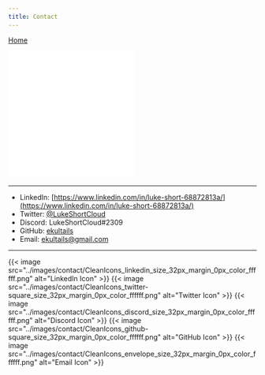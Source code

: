 ```yaml
---
title: Contact
---
```


[Home](/)

![Comments Icon](../images/contact/CleanIcons_comments_size_256px_margin_25px_color_ffffff.png)

---

- LinkedIn: [https://www.linkedin.com/in/luke-short-68872813a/](https://www.linkedin.com/in/luke-short-68872813a/)
- Twitter: [@LukeShortCloud](https://twitter.com/LukeShortCloud)
- Discord: LukeShortCloud#2309
- GitHub: [ekultails](https://github.com/ekultails)
- Email: ekultails@gmail.com

---

{{< image src="../images/contact/CleanIcons_linkedin_size_32px_margin_0px_color_ffffff.png" alt="LinkedIn Icon" >}} {{< image src="../images/contact/CleanIcons_twitter-square_size_32px_margin_0px_color_ffffff.png" alt="Twitter Icon" >}} {{< image src="../images/contact/CleanIcons_discord_size_32px_margin_0px_color_ffffff.png" alt="Discord Icon" >}} {{< image src="../images/contact/CleanIcons_github-square_size_32px_margin_0px_color_ffffff.png" alt="GitHub Icon" >}} {{< image src="../images/contact/CleanIcons_envelope_size_32px_margin_0px_color_ffffff.png" alt="Email Icon" >}}
